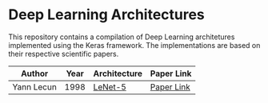 # Deep Learning Architectures

 This repository contains a compilation of Deep Learning architetures implemented using the Keras framework. The implementations are based on their respective scientific papers. 

| Author     | Year | Architecture                                                           | Paper Link                                                        |
| ---------- | ---- | ---------------------------------------------------------------------- | ----------------------------------------------------------------- |
| Yann Lecun | 1998 | [LeNet-5](https://github.com/andrematte/deep-learning-architectures/blob/master/lenet5.py) | [Paper Link](http://yann.lecun.com/exdb/publis/pdf/lecun-01a.pdf) |
